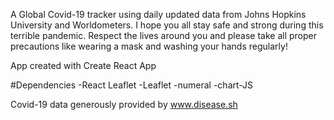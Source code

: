 A Global Covid-19 tracker using daily updated data from Johns Hopkins University and Worldometers. I hope you all stay safe and strong during this terrible pandemic.  Respect the lives around you and please take all proper precautions like wearing a mask and washing your hands regularly!

App created with Create React App

#Dependencies
-React Leaflet
-Leaflet
-numeral
-chart-JS

Covid-19 data generously provided by www.disease.sh
